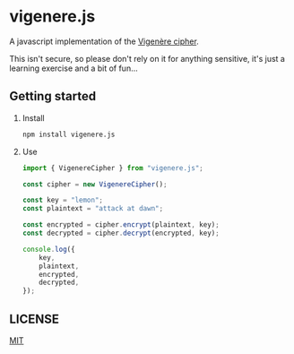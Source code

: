 # vigenere.js

A javascript implementation of the [Vigenère cipher](https://en.wikipedia.org/wiki/Vigen%C3%A8re_cipher).

This isn't secure, so please don't rely on it for anything sensitive, it's just a learning exercise and a bit of fun...

## Getting started

1. Install
    ```sh
    npm install vigenere.js
    ```

2. Use
    ```js
    import { VigenereCipher } from "vigenere.js";

    const cipher = new VigenereCipher();

    const key = "lemon";
    const plaintext = "attack at dawn";

    const encrypted = cipher.encrypt(plaintext, key);
    const decrypted = cipher.decrypt(encrypted, key);

    console.log({
        key,
        plaintext,
        encrypted,
        decrypted,
    });
    ```
## LICENSE

[MIT](LICENSE)
